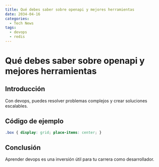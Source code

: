 ```yaml
---
title: Qué debes saber sobre openapi y mejores herramientas
date: 2034-04-16
categories:
  - Tech News
tags:
  - devops
  - redis
---
```


# Qué debes saber sobre openapi y mejores herramientas

## Introducción

Con devops, puedes resolver problemas complejos y crear soluciones escalables.

## Código de ejemplo

```css
.box { display: grid; place-items: center; }
```

## Conclusión

Aprender devops es una inversión útil para tu carrera como desarrollador.